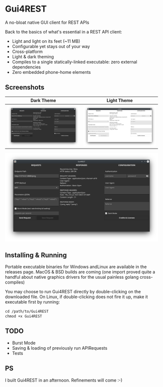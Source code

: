 # Gui4REST
A no-bloat native GUI client for REST APIs

Back to the basics of what's essential in a REST API client:
- Light and light on its feet (~11 MB)
- Configurable yet stays out of your way
- Cross-platform
- Light & dark theming
- Compiles to a single statically-linked executable: zero external dependencies
- Zero embedded phone-home elements


## Screenshots

| Dark Theme  | Light Theme |
| ------------- | ------------- |
| ![Dark Theme](screenshot-dark-theme.png)  | ![Light Theme](screenshot-light-theme.png)  |

![Dark Theme](screenshot-dark-theme.png)



## Installing & Running
Portable executable binaries for Windows andLinux are available in the releases page.
MacOS & BSD builds are coming (one import proved quite a handful about native graphics drivers for the usual painless golang cross-compiles)

You may choose to run Gui4REST directly by double-clicking on the downloaded file.
On Linux, if double-clicking does not fire it up, make it executable first by running:
```
cd /path/to/Gui4REST
chmod +x Gui4REST
```


## TODO
- Burst Mode
- Saving & loading of previously run APIRequests
- Tests



## PS
I built Gui4REST in an afternoon. Refinements will come :-)
